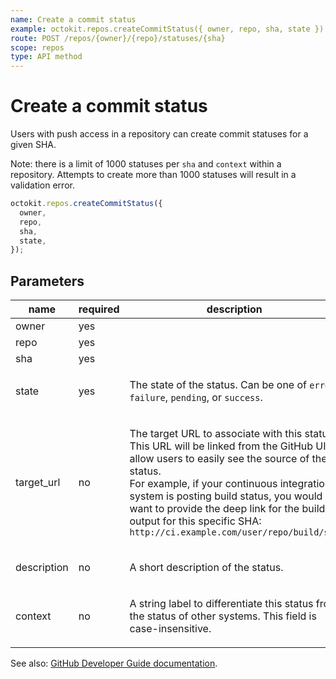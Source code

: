 ```yaml
---
name: Create a commit status
example: octokit.repos.createCommitStatus({ owner, repo, sha, state })
route: POST /repos/{owner}/{repo}/statuses/{sha}
scope: repos
type: API method
---
```


# Create a commit status

Users with push access in a repository can create commit statuses for a given SHA.

Note: there is a limit of 1000 statuses per `sha` and `context` within a repository. Attempts to create more than 1000 statuses will result in a validation error.

```js
octokit.repos.createCommitStatus({
  owner,
  repo,
  sha,
  state,
});
```

## Parameters

<table>
  <thead>
    <tr>
      <th>name</th>
      <th>required</th>
      <th>description</th>
    </tr>
  </thead>
  <tbody>
    <tr><td>owner</td><td>yes</td><td>

</td></tr>
<tr><td>repo</td><td>yes</td><td>

</td></tr>
<tr><td>sha</td><td>yes</td><td>

</td></tr>
<tr><td>state</td><td>yes</td><td>

The state of the status. Can be one of `error`, `failure`, `pending`, or `success`.

</td></tr>
<tr><td>target_url</td><td>no</td><td>

The target URL to associate with this status. This URL will be linked from the GitHub UI to allow users to easily see the source of the status.  
For example, if your continuous integration system is posting build status, you would want to provide the deep link for the build output for this specific SHA:  
`http://ci.example.com/user/repo/build/sha`

</td></tr>
<tr><td>description</td><td>no</td><td>

A short description of the status.

</td></tr>
<tr><td>context</td><td>no</td><td>

A string label to differentiate this status from the status of other systems. This field is case-insensitive.

</td></tr>
  </tbody>
</table>

See also: [GitHub Developer Guide documentation](https://docs.github.com/rest/reference/repos#create-a-commit-status).
